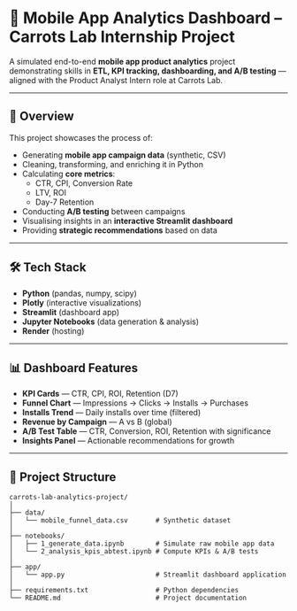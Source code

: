 # 📱 Mobile App Analytics Dashboard – Carrots Lab Internship Project

A simulated end-to-end **mobile app product analytics** project demonstrating skills in **ETL, KPI tracking, dashboarding, and A/B testing** — aligned with the Product Analyst Intern role at Carrots Lab.

---

## 🚀 Overview
This project showcases the process of:
- Generating **mobile app campaign data** (synthetic, CSV)
- Cleaning, transforming, and enriching it in Python
- Calculating **core metrics**:
  - CTR, CPI, Conversion Rate
  - LTV, ROI
  - Day-7 Retention
- Conducting **A/B testing** between campaigns
- Visualising insights in an **interactive Streamlit dashboard**
- Providing **strategic recommendations** based on data

---

## 🛠 Tech Stack
- **Python** (pandas, numpy, scipy)
- **Plotly** (interactive visualizations)
- **Streamlit** (dashboard app)
- **Jupyter Notebooks** (data generation & analysis)
- **Render** (hosting)

---

## 📊 Dashboard Features
- **KPI Cards** — CTR, CPI, ROI, Retention (D7)
- **Funnel Chart** — Impressions → Clicks → Installs → Purchases
- **Installs Trend** — Daily installs over time (filtered)
- **Revenue by Campaign** — A vs B (global)
- **A/B Test Table** — CTR, Conversion, ROI, Retention with significance
- **Insights Panel** — Actionable recommendations for growth

---

## 📂 Project Structure

```plaintext
carrots-lab-analytics-project/
│
├── data/
│   └── mobile_funnel_data.csv       # Synthetic dataset
│
├── notebooks/
│   ├── 1_generate_data.ipynb        # Simulate raw mobile app data
│   └── 2_analysis_kpis_abtest.ipynb # Compute KPIs & A/B tests
│
├── app/
│   └── app.py                       # Streamlit dashboard application
│
├── requirements.txt                 # Python dependencies
└── README.md                        # Project documentation